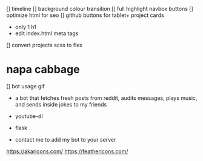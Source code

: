 [] timeline
[] background colour transition
[] full highlight navbox buttons
[] optimize html for seo
[] github buttons for tablet+ project cards

- only 1 h1
- edit index.html meta tags

[] convert projects scss to flex

# napa cabbage

[] bot usage gif

- a bot that fetches fresh posts from reddit, audits messages, plays music, and sends inside jokes to my friends
- youtube-dl
- flask

- contact me to add my bot to your server

https://akaricons.com/
https://feathericons.com/
